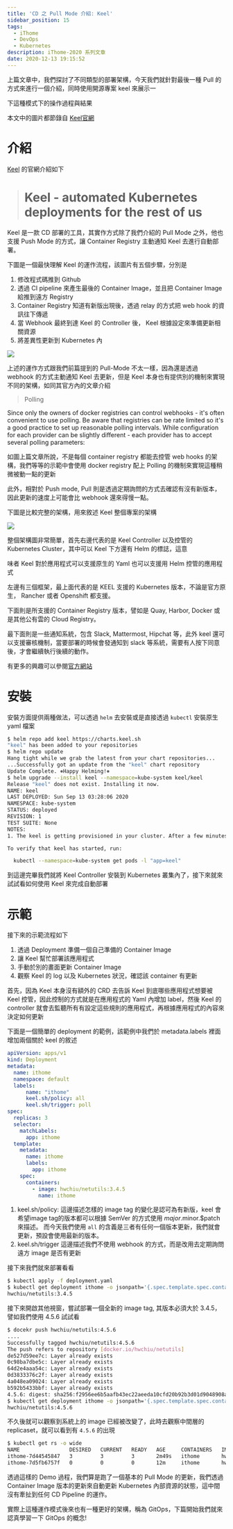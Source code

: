 ```yaml
---
title: 'CD 之 Pull Mode 介紹: Keel'
sidebar_position: 15
tags:
  - iThome
  - DevOps
  - Kubernetes
description: iThome-2020 系列文章
date: 2020-12-13 19:15:52
---
```



上篇文章中，我們探討了不同類型的部署架構，今天我們就針對最後一種 Pull 的方式來進行一個介紹，同時使用開源專案 keel 來展示一

下這種模式下的操作過程與結果



本文中的圖片都節錄自 [Keel官網](https://github.com/keel-hq/keel)

# 介紹

[Keel](https://github.com/keel-hq/keel) 的官網介紹如下

> # Keel - automated Kubernetes deployments for the rest of us



Keel 是一款 CD 部署的工具，其實作方式除了我們介紹的 Pull Mode 之外，他也支援 Push Mode 的方式，讓 Container Registry 主動通知 Keel 去進行自動部署。



下圖是一個最快理解 Keel 的運作流程，該圖片有五個步驟，分別是

1. 修改程式碼推到 Github
2. 透過 CI pipeline 來產生最後的 Container Image，並且把 Container Image 給推到遠方 Registry
3. Container Registry 知道有新版出現後，透過 relay 的方式把 web hook 的資訊往下傳遞
4. 當 Webhook 最終到達 Keel 的 Controller 後， Keel 根據設定來準備更新相關資源
5. 將差異性更新到 Kubernetes 內

![](https://camo.githubusercontent.com/a37104158195bc0862664cfdac7e9d5ee5c1bede/68747470733a2f2f6b65656c2e73682f696d672f6578616d706c65732f666f7263652d776f726b666c6f772e706e67)

上述的運作方式跟我們前篇提到的 Pull-Mode 不太一樣，因為還是透過 webhook 的方式主動通知 Keel 去更新，但是 Keel 本身也有提供別的機制來實現不同的架構，如同其官方內的文章介紹

>Polling

Since only the owners of docker registries can control webhooks - it's often convenient to use polling. Be aware that registries can be rate limited so it's a good practice to set up reasonable polling intervals. While configuration for each provider can be slightly different - each provider has to accept several polling parameters:

如圖上篇文章所說，不是每個 container registry 都能去控管 web hooks 的架構，我們等等的示範中會使用 docker registry 配上 Polling 的機制來實現這種稍微被動一點的更新

此外，相對於 Push mode, Pull 則是透過定期詢問的方式去確認有沒有新版本，因此更新的速度上可能會比 webhook 還來得慢一點。



下圖是比較完整的架構，用來敘述 Keel 整個專案的架構

![](https://camo.githubusercontent.com/e0c86b02e65a9302af6f5eb4d5b2fa849b260922/68747470733a2f2f6b65656c2e73682f696d672f6b65656c5f686967685f6c6576656c2e706e67)



整個架構圖非常簡單，首先右邊代表的是 Keel Controller 以及控管的 Kubernetes Cluster，其中可以 Keel 下方還有 Helm 的標誌，這意

味者 Keel 對於應用程式可以支援原生的 Yaml 也可以支援用 Helm 控管的應用程式



左邊有三個框架，最上面代表的是 KEEL 支援的 Kubernetes 版本，不論是官方原生， Rancher 或者 Openshift 都支援。

下面則是所支援的 Container Registry 版本，譬如是 Quay, Harbor, Docker 或是其他公有雲的 Cloud Registry。

最下面則是一些通知系統，包含 Slack, Mattermost, Hipchat 等，此外 keel 還可以支援審核機制，當要部署的時候會發通知到 slack 等系統，需要有人按下同意後，才會繼續執行後續的動作。

有更多的興趣可以參閱[官方網站](https://keel.sh/docs/#introduction)



# 安裝

安裝方面提供兩種做法，可以透過 `helm` 去安裝或是直接透過 `kubectl` 安裝原生 yaml 檔案

```bash
$ helm repo add keel https://charts.keel.sh
"keel" has been added to your repositories
$ helm repo update
Hang tight while we grab the latest from your chart repositories...
...Successfully got an update from the "keel" chart repository
Update Complete. ⎈Happy Helming!⎈
$ helm upgrade --install keel --namespace=kube-system keel/keel
Release "keel" does not exist. Installing it now.
NAME: keel
LAST DEPLOYED: Sun Sep 13 03:28:06 2020
NAMESPACE: kube-system
STATUS: deployed
REVISION: 1
TEST SUITE: None
NOTES:
1. The keel is getting provisioned in your cluster. After a few minutes, you can run the following to verify.

To verify that keel has started, run:

  kubectl --namespace=kube-system get pods -l "app=keel"
```

到這邊完畢我們就將 Keel Controller 安裝到 Kubernetes 叢集內了，接下來就來試試看如何使用 Keel 來完成自動部署

# 示範

接下來的示範流程如下

1. 透過 Deployment 準備一個自己準備的 Container Image
2. 讓 Keel 幫忙部署該應用程式
3. 手動於別的畫面更新 Container Image
4. 觀察 Keel 的 log 以及 Kubernetes 狀況，確認該 container 有更新



首先，因為 Keel 本身沒有額外的 CRD 去告訴 Keel 到底哪些應用程式想要被 Keel 控管，因此控制的方式就是在應用程式的 Yaml 內增加 label，然後 Keel 的 controller 就會去監聽所有有設定這些規則的應用程式，再根據應用程式的內容來決定如何更新

下面是一個簡單的 deployment 的範例，該範例中我們於 metadata.labels 裡面增加兩個關於 keel 的敘述

```yaml
apiVersion: apps/v1
kind: Deployment
metadata:
  name: ithome
  namespace: default
  labels:
      name: "ithome"
      keel.sh/policy: all
      keel.sh/trigger: poll
spec:
  replicas: 3
  selector:
    matchLabels:
      app: ithome
  template:
    metadata:
      name: ithome
      labels:
        app: ithome
    spec:
      containers:
        - image: hwchiu/netutils:3.4.5
          name: ithome
```



1. keel.sh/policy:
   這邊描述怎樣的 image tag 的變化是認可為有新版，keel 會希望image tag的版本都可以根據 SemVer 的方式使用 $major.$minor.$patch 來描述。 而今天我們使用 `all` 的含義是三者有任何一個版本更新，我們就會更新，預設會使用最新的版本。
2. keel.sh/trigger
   這邊描述我們不使用 webhook 的方式，而是改用去定期詢問遠方 image 是否有更新



接下來我們就來部署看看

```bash
$ kubectl apply -f deployment.yaml
$ kubectl get deployment ithome -o jsonpath='{.spec.template.spec.containers[0].image}'
hwchiu/netutils:3.4.5
```

接下來開啟其他視窗，嘗試部署一個全新的 image tag, 其版本必須大於 3.4.5，譬如我們使用 4.5.6 試試看

```bash
$ docekr push hwchiu/netutils:4.5.6
....
Successfully tagged hwchiu/netutils:4.5.6
The push refers to repository [docker.io/hwchiu/netutils]
de527d59ee7c: Layer already exists
0c98ba7dbe5c: Layer already exists
64d2e4aaa54c: Layer already exists
0d3833376c2f: Layer already exists
4a048ea09024: Layer already exists
b592b5433bbf: Layer already exists
4.5.6: digest: sha256:f2956ee6b5aafb43ec22aeeda10cfd20b92b3d01d9048908a25ef4430671b8a3 size: 1569
$ kubectl get deployment ithome -o jsonpath='{.spec.template.spec.containers[0].image}'
hwchiu/netutils:4.5.6
```

不久後就可以觀察到系統上的 image 已經被改變了，此時去觀察中間層的 replicaset，就可以看到有 `4.5.6` 的出現

```bash
$ kubectl get rs -o wide
NAME                DESIRED   CURRENT   READY   AGE     CONTAINERS   IMAGES                  SELECTOR
ithome-7d44545847   3         3         3       2m49s   ithome       hwchiu/netutils:4.5.6   app=ithome,pod-template-hash=7d44545847
ithome-7d5fb6757f   0         0         0       12m     ithome       hwchiu/netutils:3.4.5   app=ithome,pod-template-hash=7d5fb6757f
```



透過這樣的 Demo 過程，我們算是跑了一個基本的 Pull Mode 的更新，我們透過 Container Image 版本的更新來自動更新 Kubernetes 內部資源的狀態，這中間沒有牽扯到任何 CD Pipeline 的運作。

實際上這種運作模式後來也有一種更好的架構，稱為 GitOps，下篇開始我們就來認真學習一下 GitOps 的概念!



